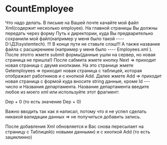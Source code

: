# CountEmployee
Что надо делать.
В письме на Вашей почте качайте мой файл Xml(содержит несколько employee).
На главной страницы Вы должны передать через форму Путь к директории,
куда Вы предварительно сохранили мой файл(например у меня было такой ---- D:\ДЗ\systemtech). !!! В конце пути не ставьте слэш!!!
А также название файла с расширением (например у меня было ---- Employees.xml ).
После этотго жмете submit формы(данные ушли на сервер, но новая страница не пришла!)
После сабмита жмете кнопку Next => приходит новая страница с двумя кнопками.
На это странице жмете Getemployees => приходит новая страница с таблицей, которая отображает работников и с кнопкой Add.
Далее жмете Add  => приходит новая страница с формой куда вносите string данные, кроме Id --- число и Названия департамента.
Название департамента введите любое из моего xml или используйте этот фрагмент:

<NameOfDepartment>Dep + 0</NameOfDepartment> (то есть значение Dep + 0)

Важно вводить так как я написал, потому что я не успел сделать никакой валидации данных => не получиться добавить запись.

После добавления Xml обновляется и Вас снова пересылает на страницу с Таблицей(с новыми данными) и с кнопкой Add (то есть зациклинно)



